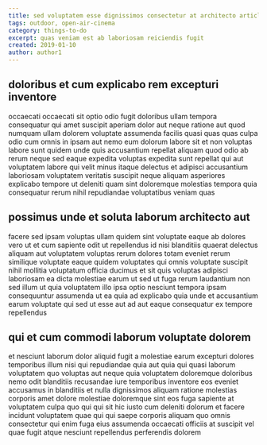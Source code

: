 ```yaml
---
title: sed voluptatem esse dignissimos consectetur at architecto article 8004
tags: outdoor, open-air-cinema
category: things-to-do
excerpt: quas veniam est ab laboriosam reiciendis fugit
created: 2019-01-10
author: author1
---
```


## doloribus et cum explicabo rem excepturi inventore

occaecati occaecati sit optio odio fugit doloribus ullam tempora consequatur qui amet suscipit aperiam dolor aut neque ratione aut quod numquam ullam dolorem voluptate assumenda facilis quasi quas quas culpa odio cum omnis in ipsam aut nemo eum dolorum labore sit et non voluptas labore sunt quidem unde quis accusantium repellat aliquam quod odio ab rerum neque sed eaque expedita voluptas expedita sunt repellat qui aut voluptatem labore qui velit minus itaque delectus et adipisci accusantium laboriosam voluptatem veritatis suscipit neque aliquam asperiores explicabo tempore ut deleniti quam sint doloremque molestias tempora quia consequatur rerum nihil repudiandae voluptatibus veniam quas

## possimus unde et soluta laborum architecto aut

facere sed ipsam voluptas ullam quidem sint voluptate eaque ab dolores vero ut et cum sapiente odit ut repellendus id nisi blanditiis quaerat delectus aliquam aut voluptatem voluptas rerum dolores totam eveniet rerum similique voluptate eaque quidem voluptates qui omnis voluptate suscipit nihil mollitia voluptatum officia ducimus et sit quis voluptas adipisci laboriosam ea dicta molestiae earum ut sed ut fuga rerum laudantium non sed illum ut quia voluptatem illo ipsa optio nesciunt tempora ipsam consequuntur assumenda ut ea quia ad explicabo quia unde et accusantium earum voluptate qui sed ut esse aut ad aut eaque consequatur ex tempore repellendus

## qui et cum commodi laborum voluptate dolorem

et nesciunt laborum dolor aliquid fugit a molestiae earum excepturi dolores temporibus illum nisi qui repudiandae quia aut quia qui quasi laborum voluptatem quo voluptas aut neque quia voluptatem doloremque doloribus nemo odit blanditiis recusandae iure temporibus inventore eos eveniet accusamus in blanditiis et nulla dignissimos aliquam ratione molestias corporis amet dolore molestiae doloremque sint eos fuga sapiente at voluptatem culpa quo qui qui sit hic iusto cum deleniti dolorum et facere incidunt voluptatem quae qui qui saepe corporis aliquam quo omnis consectetur qui enim fuga eius assumenda occaecati officiis at suscipit vel quae fugit atque nesciunt repellendus perferendis dolorem
